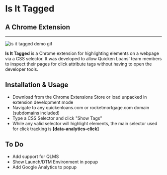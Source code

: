 # Is It Tagged

## A Chrome Extension

---

![is it tagged demo gif](https://i.imgur.com/sNKC1pD.gif)

**Is It Tagged** is a Chrome extension for highlighting elements on a webpage via a CSS selector. It was developed to allow Quicken Loans' team members to inspect their pages for click attribute tags without having to open the developer tools.

## Installation & Usage

- Download from the Chrome Extensions Store or load unpacked in extension development mode
- Navigate to any quickenloans.com or rocketmortgage.com domain (subdomains included)
- Type a CSS Selector and click "Show Tags"
- While any valid selector will highlight elements, the main selector used for click tracking is **[data-analytics-click]**

## To Do

- Add support for QLMS
- Show Launch/DTM Environment in popup
- Add Google Analytics to popup
